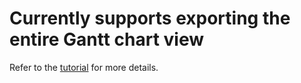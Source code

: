 # Currently supports exporting the entire Gantt chart view

Refer to the [tutorial](https://visactor.com/vtable/guide/plugin/gantt-export-image) for more details.